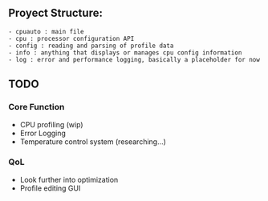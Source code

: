 
## Proyect Structure:
    - cpuauto : main file
    - cpu : processor configuration API
    - config : reading and parsing of profile data
    - info : anything that displays or manages cpu config information
    - log : error and performance logging, basically a placeholder for now
    


## TODO

### Core Function
- CPU profiling (wip)
- Error Logging
- Temperature control system (researching...)

### QoL
- Look further into optimization
- Profile editing GUI
